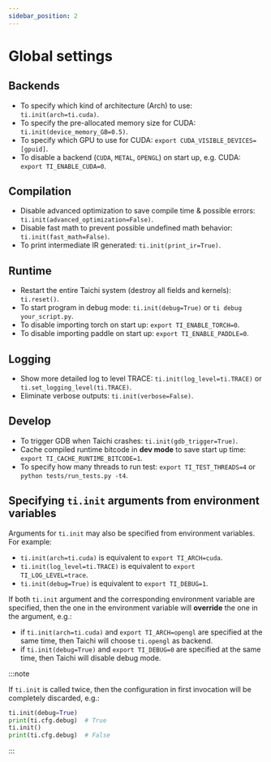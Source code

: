 ```yaml
---
sidebar_position: 2
---
```


# Global settings

## Backends

- To specify which kind of architecture (Arch) to use: `ti.init(arch=ti.cuda)`.
- To specify the pre-allocated memory size for CUDA:
  `ti.init(device_memory_GB=0.5)`.
- To specify which GPU to use for CUDA:
  `export CUDA_VISIBLE_DEVICES=[gpuid]`.
- To disable a backend (`CUDA`, `METAL`, `OPENGL`) on start up, e.g. CUDA:
  `export TI_ENABLE_CUDA=0`.

## Compilation

- Disable advanced optimization to save compile time & possible
  errors: `ti.init(advanced_optimization=False)`.
- Disable fast math to prevent possible undefined math behavior:
  `ti.init(fast_math=False)`.
- To print intermediate IR generated: `ti.init(print_ir=True)`.

## Runtime

- Restart the entire Taichi system (destroy all fields and kernels):
  `ti.reset()`.
- To start program in debug mode: `ti.init(debug=True)` or
  `ti debug your_script.py`.
- To disable importing torch on start up: `export TI_ENABLE_TORCH=0`.
- To disable importing paddle on start up: `export TI_ENABLE_PADDLE=0`.

## Logging

- Show more detailed log to level TRACE: `ti.init(log_level=ti.TRACE)`
  or `ti.set_logging_level(ti.TRACE)`.
- Eliminate verbose outputs: `ti.init(verbose=False)`.

## Develop

- To trigger GDB when Taichi crashes: `ti.init(gdb_trigger=True)`.
- Cache compiled runtime bitcode in **dev mode** to save start up
  time: `export TI_CACHE_RUNTIME_BITCODE=1`.
- To specify how many threads to run test: `export TI_TEST_THREADS=4`
  or `python tests/run_tests.py -t4`.

## Specifying `ti.init` arguments from environment variables

Arguments for `ti.init` may also be specified from environment
variables. For example:

- `ti.init(arch=ti.cuda)` is equivalent to `export TI_ARCH=cuda`.
- `ti.init(log_level=ti.TRACE)` is equivalent to
  `export TI_LOG_LEVEL=trace`.
- `ti.init(debug=True)` is equivalent to `export TI_DEBUG=1`.

If both `ti.init` argument and the corresponding environment variable
are specified, then the one in the environment variable will
**override** the one in the argument, e.g.:

- if `ti.init(arch=ti.cuda)` and `export TI_ARCH=opengl` are specified
  at the same time, then Taichi will choose `ti.opengl` as backend.
- if `ti.init(debug=True)` and `export TI_DEBUG=0` are specified at
  the same time, then Taichi will disable debug mode.

:::note

If `ti.init` is called twice, then the configuration in first invocation
will be completely discarded, e.g.:

```python {1,3}
ti.init(debug=True)
print(ti.cfg.debug)  # True
ti.init()
print(ti.cfg.debug)  # False
```

:::
